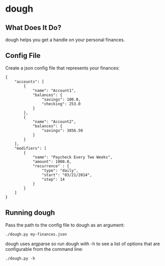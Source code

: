 # dough

## What Does It Do?

dough helps you get a handle on your personal finances.

## Config File

Create a json config file that represents your finances:

	{
		"accounts": [
			{
				"name": "Account1",
				"balances": {
					"savings": 100.0,
					"checking": 253.0
				}
			},
			{
				"name": "Account2",
				"balances": {
					"savings": 3856.50
				}
			}
		],
		"modifiers": [
			{
				"name": "Paycheck Every Two Weeks",
				"amount": 1000.0,
				"recurrence" : {
					"type": "daily",
					"start": "03/21/2014",
					"step": 14
				}
			}
		]
	}

## Running dough

Pass the path to the config file to dough as an argument:

	./dough.py my-finances.json

dough uses argparse so run dough with -h to see a list of options that are configurable from the command line:

	./dough.py -h
